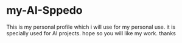 # my-AI-Sppedo
This is my personal profile which i will use for my personal use. it is specially used for AI projects. hope so you will like my work. thanks
